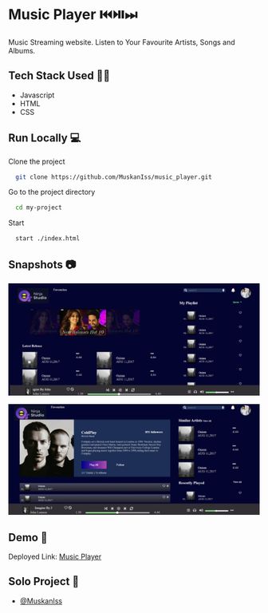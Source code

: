 
# Music Player ⏮️⏯️⏭

Music Streaming website. Listen to Your Favourite Artists, Songs and Albums.

## Tech Stack Used 👩‍💻

- Javascript
- HTML
- CSS


## Run Locally 💻

Clone the project

```bash
  git clone https://github.com/MuskanIss/music_player.git
```

Go to the project directory

```bash
  cd my-project
```

Start

```bash
  start ./index.html
```



## Snapshots 📷

![](https://github.com/MuskanIss/music_player/blob/main/player1.png?raw=true)

![](https://github.com/MuskanIss/music_player/blob/main/player2.png?raw=true)


## Demo 🔗

Deployed Link: [Music Player](https://music-player-muskaniss.vercel.app/)


## Solo Project 👤

- [@MuskanIss](https://github.com/MuskanIss)
